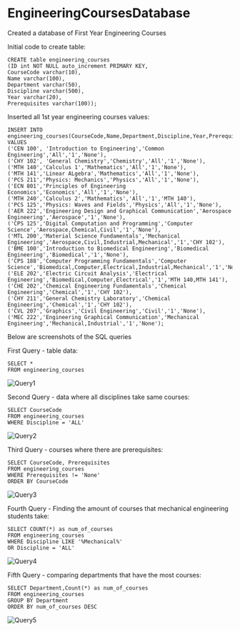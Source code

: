 # EngineeringCoursesDatabase

Created a database of First Year Engineering Courses

Initial code to create table: 
```
CREATE table engineering_courses 
(ID int NOT NULL auto_increment PRIMARY KEY, 
CourseCode varchar(10), 
Name varchar(100),
Department varchar(50), 
Discipline varchar(500), 
Year varchar(20), 
Prerequisites varchar(100));
```

Inserted all 1st year engineering courses values:
```
INSERT INTO engineering_courses(CourseCode,Name,Department,Discipline,Year,Prerequisites)
VALUES
('CEN 100', 'Introduction to Engineering','Common Engineering','All','1','None'),
('CHY 102', 'General Chemistry','Chemistry','All','1','None'),
('MTH 140','Calculus 1','Mathematics','All','1','None'),
('MTH 141','Linear ALgebra','Mathematics','All','1','None'),
('PCS 211','Physics: Mechanics','Physics','All','1','None'),
('ECN 801','Principles of Engineering Economics','Economics','All','1','None'),
('MTH 240','Calculus 2','Mathematics','All','1','MTH 140'),
('PCS 125','Physics: Waves and Fields','Physics','All','1','None'),
('AER 222','Engineering Design and Graphical Communication','Aerospace Engineering','Aerospace','1','None'),
('CPS 125','Digital Computation and Programming','Computer Science','Aerospace,Chemical,Civil','1','None'),
('MTL 200','Material Science Fundamentals','Mechanical Engineering','Aerospace,Civil,Industrial,Mechanical','1','CHY 102'),
('BME 100','Introduction to Biomedical Engineering','Biomedical Engineering','Biomedical','1','None'),
('CPS 188','Computer Programming Fundamentals','Computer Science','Biomedical,Computer,Electrical,Industrial,Mechanical','1','None'),
('ELE 202','Electric Circuit Analysis','Electrical Engineering','Biomedical,Computer,Electrical','1','MTH 140,MTH 141'),
('CHE 202','Chemical Engineering Fundamentals','Chemical Engineering','Chemical','1','CHY 102'),
('CHY 211','General Chemistry Laboratory','Chemical Engineering','Chemical','1','CHY 102'),
('CVL 207','Graphics','Civil Engineering','Civil','1','None'),
('MEC 222','Engineering Graphical Communication','Mechanical Engineering','Mechanical,Industrial','1','None');
```


Below are screenshots of the SQL queries

First Query - table data:
```
SELECT *
FROM engineering_courses
```
![Query1](https://user-images.githubusercontent.com/104281046/183228563-88d4ff76-0a82-44c0-bfb4-bf5b42e759d2.png)

Second Query - data where all disciplines take same courses:
```
SELECT CourseCode
FROM engineering_courses 
WHERE Discipline = 'ALL'
```
![Query2](https://user-images.githubusercontent.com/104281046/183228473-f97c09b1-3ad7-4099-a2a2-587ad5b149e0.png)


Third Query - courses where there are prerequisites:
```
SELECT CourseCode, Prerequisites
FROM engineering_courses
WHERE Prerequisites != 'None'
ORDER BY CourseCode
```
![Query3](https://user-images.githubusercontent.com/104281046/183228485-27473d4f-0d45-490c-af5c-4d6bdf677da2.png)


Fourth Query - Finding the amount of courses that mechanical engineering students take:
```
SELECT COUNT(*) as num_of_courses
FROM engineering_courses
WHERE Discipline LIKE '%Mechanical%'
OR Discipline = 'ALL'
```

![Query4](https://user-images.githubusercontent.com/104281046/183228506-31e3fb89-dd42-45e1-b07a-0a5b8e74e532.png)

Fifth Query - comparing departments that have the most courses:
```
SELECT Department,Count(*) as num_of_courses
FROM engineering_courses 
GROUP BY Department 
ORDER BY num_of_courses DESC
```
![Query5](https://user-images.githubusercontent.com/104281046/183228379-37927075-c107-4478-81e5-606ffdc17820.png)

